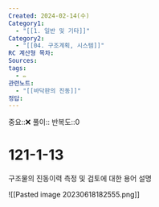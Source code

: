 ```yaml
---
Created: 2024-02-14(수)
Category1:
  - "[[1. 일반 및 기타]]"
Category2:
  - "[[04. 구조계획, 시스템]]"
RC 계산형 목차: 
Sources: 
tags:
  - ✏️
관련노트:
  - "[[바닥판의 진동]]"
정답:
---
```

중요::❌
풀이::
반복도::0
#  121-1-13

구조물의 진동이력 측정 및 검토에 대한 용어 설명

![[Pasted image 20230618182555.png]]